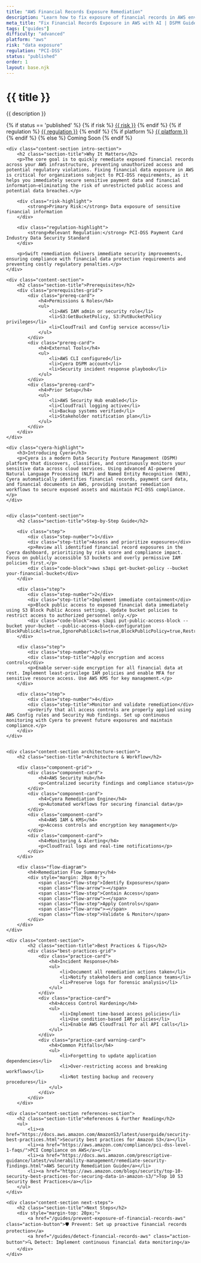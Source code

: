 ```yaml
---
title: "AWS Financial Records Exposure Remediation"
description: "Learn how to fix exposure of financial records in AWS environments. Follow step-by-step guidance for PCI-DSS compliance and secure remediation."
meta_title: "Fix Financial Records Exposure in AWS with AI | DSPM Guide"
tags: ["guides"]
difficulty: "advanced"
platform: "aws"
risk: "data exposure"
regulation: "PCI-DSS"
status: "published"
order: 1
layout: base.njk
---
```


<div class="container">
    <div class="header">
        <h1>{{ title }}</h1>
        <p>{{ description }}</p>
        <div class="guide-tags-container">
			<div class="guide-tags-wrapper">
		    {% if status == 'published' %}
		        {% if risk %}
		        <a href="/risk/{{ risk | downcase | replace: ' ', '-' }}/" class="guide-tag risk">{{ risk }}</a>
		        {% endif %}
		        {% if regulation %}
		        <a href="/regulation/{{ regulation | downcase | replace: ' ', '-' }}/" class="guide-tag regulation">{{ regulation }}</a>
		        {% endif %}
		        {% if platform %}
		        <a href="/platforms/{{ platform | downcase | replace: ' ', '-' }}/" class="guide-tag platform">{{ platform }}</a>
		        {% endif %}
		    {% else %}
		        <span class="guide-tag coming-soon">Coming Soon</span>
		    {% endif %}
		</div>
		</div>
    </div>

    <div class="content-section intro-section">
        <h2 class="section-title">Why It Matters</h2>
        <p>The core goal is to quickly remediate exposed financial records across your AWS infrastructure, preventing unauthorized access and potential regulatory violations. Fixing financial data exposure in AWS is critical for organizations subject to PCI-DSS requirements, as it helps you immediately secure sensitive payment data and financial information—eliminating the risk of unrestricted public access and potential data breaches.</p>
        
        <div class="risk-highlight">
            <strong>Primary Risk:</strong> Data exposure of sensitive financial information
        </div>
        
        <div class="regulation-highlight">
            <strong>Relevant Regulation:</strong> PCI-DSS Payment Card Industry Data Security Standard
        </div>
        
        <p>Swift remediation delivers immediate security improvements, ensuring compliance with financial data protection requirements and preventing costly regulatory penalties.</p>
    </div>

    <div class="content-section">
        <h2 class="section-title">Prerequisites</h2>
        <div class="prerequisites-grid">
            <div class="prereq-card">
                <h4>Permissions & Roles</h4>
                <ul>
                    <li>AWS IAM admin or security role</li>
                    <li>S3:GetBucketPolicy, S3:PutBucketPolicy privileges</li>
                    <li>CloudTrail and Config service access</li>
                </ul>
            </div>
            <div class="prereq-card">
                <h4>External Tools</h4>
                <ul>
                    <li>AWS CLI configured</li>
                    <li>Cyera DSPM account</li>
                    <li>Security incident response playbook</li>
                </ul>
            </div>
            <div class="prereq-card">
                <h4>Prior Setup</h4>
                <ul>
                    <li>AWS Security Hub enabled</li>
                    <li>CloudTrail logging active</li>
                    <li>Backup systems verified</li>
                    <li>Stakeholder notification plan</li>
                </ul>
            </div>
        </div>
    </div>
	
    <div class="cyera-highlight">
        <h3>Introducing Cyera</h3>
        <p>Cyera is a modern Data Security Posture Management (DSPM) platform that discovers, classifies, and continuously monitors your sensitive data across cloud services. Using advanced AI-powered Natural Language Processing (NLP) and Named Entity Recognition (NER), Cyera automatically identifies financial records, payment card data, and financial documents in AWS, providing instant remediation workflows to secure exposed assets and maintain PCI-DSS compliance.</p>
    </div>
	

    <div class="content-section">
        <h2 class="section-title">Step-by-Step Guide</h2>
        
        <div class="step">
            <div class="step-number">1</div>
            <div class="step-title">Assess and prioritize exposures</div>
            <p>Review all identified financial record exposures in the Cyera dashboard, prioritizing by risk score and compliance impact. Focus on publicly accessible S3 buckets and overly permissive IAM policies first.</p>
            <div class="code-block">aws s3api get-bucket-policy --bucket your-financial-bucket</div>
        </div>

        <div class="step">
            <div class="step-number">2</div>
            <div class="step-title">Implement immediate containment</div>
            <p>Block public access to exposed financial data immediately using S3 Block Public Access settings. Update bucket policies to restrict access to authorized personnel only.</p>
            <div class="code-block">aws s3api put-public-access-block --bucket your-bucket --public-access-block-configuration BlockPublicAcls=true,IgnorePublicAcls=true,BlockPublicPolicy=true,RestrictPublicBuckets=true</div>
        </div>

        <div class="step">
            <div class="step-number">3</div>
            <div class="step-title">Apply encryption and access controls</div>
            <p>Enable server-side encryption for all financial data at rest. Implement least-privilege IAM policies and enable MFA for sensitive resource access. Use AWS KMS for key management.</p>
        </div>

        <div class="step">
            <div class="step-number">4</div>
            <div class="step-title">Monitor and validate remediation</div>
            <p>Verify that all access controls are properly applied using AWS Config rules and Security Hub findings. Set up continuous monitoring with Cyera to prevent future exposures and maintain compliance.</p>
        </div>
    </div>


    <div class="content-section architecture-section">
        <h2 class="section-title">Architecture & Workflow</h2>
        
        <div class="component-grid">
            <div class="component-card">
                <h4>AWS Security Hub</h4>
                <p>Centralized security findings and compliance status</p>
            </div>
            <div class="component-card">
                <h4>Cyera Remediation Engine</h4>
                <p>Automated workflows for securing financial data</p>
            </div>
            <div class="component-card">
                <h4>AWS IAM & KMS</h4>
                <p>Access controls and encryption key management</p>
            </div>
            <div class="component-card">
                <h4>Monitoring & Alerting</h4>
                <p>CloudTrail logs and real-time notifications</p>
            </div>
        </div>

        <div class="flow-diagram">
            <h4>Remediation Flow Summary</h4>
            <div style="margin: 20px 0;">
                <span class="flow-step">Identify Exposures</span>
                <span class="flow-arrow">→</span>
                <span class="flow-step">Contain Access</span>
                <span class="flow-arrow">→</span>
                <span class="flow-step">Apply Controls</span>
                <span class="flow-arrow">→</span>
                <span class="flow-step">Validate & Monitor</span>
            </div>
        </div>
    </div>

	<div class="content-section">
	        <h2 class="section-title">Best Practices & Tips</h2>
	        <div class="best-practices-grid">
	            <div class="practice-card">
	                <h4>Incident Response</h4>
	                <ul>
	                    <li>Document all remediation actions taken</li>
	                    <li>Notify stakeholders and compliance teams</li>
	                    <li>Preserve logs for forensic analysis</li>
	                </ul>
	            </div>
	            <div class="practice-card">
	                <h4>Access Control Hardening</h4>
	                <ul>
	                    <li>Implement time-based access policies</li>
	                    <li>Use condition-based IAM policies</li>
	                    <li>Enable AWS CloudTrail for all API calls</li>
	                </ul>
	            </div>
	            <div class="practice-card warning-card">
	                <h4>Common Pitfalls</h4>
	                <ul>
	                    <li>Forgetting to update application dependencies</li>
	                    <li>Over-restricting access and breaking workflows</li>
	                    <li>Not testing backup and recovery procedures</li>
	                </ul>
	            </div>
	        </div>
	    </div>

    <div class="content-section references-section">
        <h2 class="section-title">References & Further Reading</h2>
        <ul>
            <li><a href="https://docs.aws.amazon.com/AmazonS3/latest/userguide/security-best-practices.html">Security best practices for Amazon S3</a></li>
            <li><a href="https://aws.amazon.com/compliance/pci-dss-level-1-faqs/">PCI Compliance on AWS</a></li>
            <li><a href="https://docs.aws.amazon.com/prescriptive-guidance/latest/vulnerability-management/remediate-security-findings.html">AWS Security Remediation Guide</a></li>
            <li><a href="https://aws.amazon.com/blogs/security/top-10-security-best-practices-for-securing-data-in-amazon-s3/">Top 10 S3 Security Best Practices</a></li>
        </ul>
    </div>

    <div class="content-section next-steps">
        <h2 class="section-title">Next Steps</h2>
        <div style="margin-top: 20px;">
            <a href="/guides/prevent-exposure-of-financial-records-aws" class="action-button">🛡️ Prevent: Set up proactive financial records protection</a>
            <a href="/guides/detect-financial-records-aws" class="action-button">🔍 Detect: Implement continuous financial data monitoring</a>
        </div>
    </div>
</div>